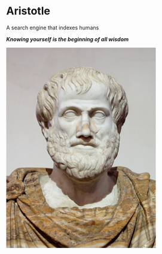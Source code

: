 # Aristotle

A search engine that indexes humans


***Knowing yourself is the beginning of all wisdom***

![Aristotle](small_aristotle.jpg)
